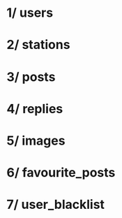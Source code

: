 # 1/ users
# 2/ stations
# 3/ posts
# 4/ replies
# 5/ images
# 6/ favourite_posts
# 7/ user_blacklist
